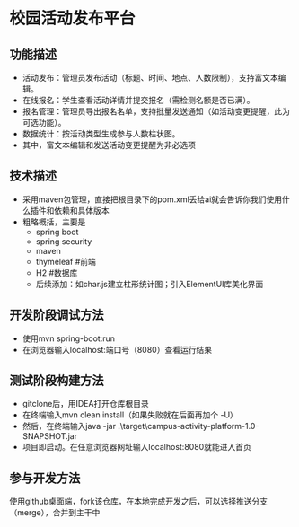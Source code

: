# 校园活动发布平台
## 功能描述
- 活动发布：管理员发布活动（标题、时间、地点、人数限制），支持富文本编辑。
- 在线报名：学生查看活动详情并提交报名（需检测名额是否已满）。
- 报名管理：管理员导出报名名单，支持批量发送通知（如活动变更提醒，此为可选功能）。
- 数据统计：按活动类型生成参与人数柱状图。
- 其中，富文本编辑和发送活动变更提醒为非必选项
## 技术描述
- 采用maven包管理，直接把根目录下的pom.xml丢给ai就会告诉你我们使用什么插件和依赖和具体版本
- 粗略概括，主要是
  - spring boot
  - spring security
  - maven
  - thymeleaf #前端
  - H2 #数据库
  - 后续添加：如char.js建立柱形统计图；引入ElementUI库美化界面
## 开发阶段调试方法
- 使用mvn spring-boot:run
- 在浏览器输入localhost:端口号（8080）查看运行结果
## 测试阶段构建方法
- gitclone后，用IDEA打开仓库根目录
- 在终端输入mvn clean install（如果失败就在后面再加个 -U）
- 然后，在终端输入java -jar .\target\campus-activity-platform-1.0-SNAPSHOT.jar
- 项目即启动。在任意浏览器网址输入localhost:8080就能进入首页
## 参与开发方法
使用github桌面端，fork该仓库，在本地完成开发之后，可以选择推送分支（merge），合并到主干中
